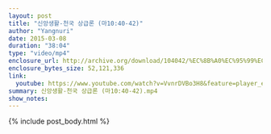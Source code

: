 ```yaml
---
layout: post
title: "신앙생활-천국 상급론 (마10:40-42)"
author: "Yangnuri"
date: 2015-03-08
duration: "38:04"
type: "video/mp4"
enclosure_url: http://archive.org/download/104042/%EC%8B%A0%EC%95%99%EC%83%9D%ED%99%9C-%EC%B2%9C%EA%B5%AD%20%EC%83%81%EA%B8%89%EB%A1%A0%20%EB%A7%8810%3B40-42.mp4
enclosure_bytes_size: 52,121,336 
link:
  youtube: https://www.youtube.com/watch?v=VvnrDVBo3H8&feature=player_embedded
summary: 신앙생활-천국 상급론 (마10:40-42).mp4
show_notes:
---
```


{% include post_body.html %}
